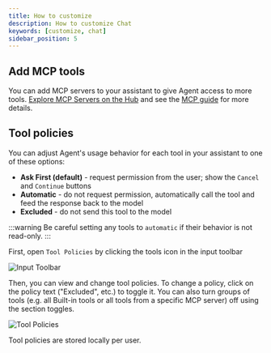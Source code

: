```yaml
---
title: How to customize
description: How to customize Chat
keywords: [customize, chat]
sidebar_position: 5
---
```


## Add MCP tools

You can add MCP servers to your assistant to give Agent access to more tools. [Explore MCP Servers on the Hub](https://hub.continue.dev/explore/mcp) and see the [MCP guide](../customize/deep-dives/mcp.mdx) for more details.

## Tool policies

You can adjust Agent's usage behavior for each tool in your assistant to one of these options:

- **Ask First (default)** - request permission from the user; show the `Cancel` and `Continue` buttons
- **Automatic** - do not request permission, automatically call the tool and feed the response back to the model
- **Excluded** - do not send this tool to the model

:::warning
Be careful setting any tools to `automatic` if their behavior is not read-only.
:::

First, open `Tool Policies` by clicking the tools icon in the input toolbar

![Input Toolbar](/img/lump-toolbar.png)

Then, you can view and change tool policies. To change a policy, click on the policy text ("Excluded", etc.) to toggle it. You can also turn groups of tools (e.g. all Built-in tools or all tools from a specific MCP server) off using the section toggles.

![Tool Policies](/img/tool-policies.png)

Tool policies are stored locally per user.
